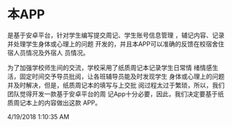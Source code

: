 # 本APP #
是基于安卓平台，针对学生编写提交周记、学生账号信息管理
，辅记内容、记录并处理学生身体或心理上的问题
开发的，并且本APP可以准确的反馈在校宿舍住宿人员情况及外宿人
员情况。

为了加强学校师生间的交流，学校采用了纸质周记本记录学生日常情
绪情感生活，固定时间交予导员批阅，让各班辅导员能及时发现学生
身体或心理上的问题并及时解决，但是，纸质周记本的填写与上交批
阅过程太过于繁琐，所以，我们团队觉得开发一款基于安卓平台的周
记App十分必要，因此，我们决定要基于纸质周记本上的内容做出这款
APP。

4/19/2018 1:10:35 AM 